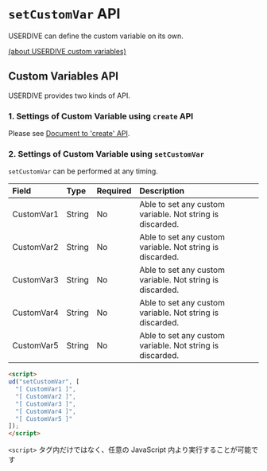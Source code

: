 # `setCustomVar` API

USERDIVE can define the custom variable on its own.

[(about USERDIVE custom variables)](../../../guide/filter/customvar.html)

## Custom Variables API

USERDIVE provides two kinds of API.

### 1. Settings of Custom Variable using `create` API

Please see [Document to 'create' API](../api/create/customvar.html).

### 2. Settings of Custom Variable using `setCustomVar`

`setCustomVar` can be performed at any timing.

| Field      | Type   | Required | Description                                               |
|:-----------|:-------|:---------|:----------------------------------------------------------|
| CustomVar1 | String | No       | Able to set any custom variable. Not string is discarded. |
| CustomVar2 | String | No       | Able to set any custom variable. Not string is discarded. |
| CustomVar3 | String | No       | Able to set any custom variable. Not string is discarded. |
| CustomVar4 | String | No       | Able to set any custom variable. Not string is discarded. |
| CustomVar5 | String | No       | Able to set any custom variable. Not string is discarded. |

```html
<script>
ud("setCustomVar", [
  "[ CustomVar1 ]",
  "[ CustomVar2 ]",
  "[ CustomVar3 ]",
  "[ CustomVar4 ]",
  "[ CustomVar5 ]"
]);
</script>
```

`<script>` タグ内だけではなく、任意の JavaScript 内より実行することが可能です
